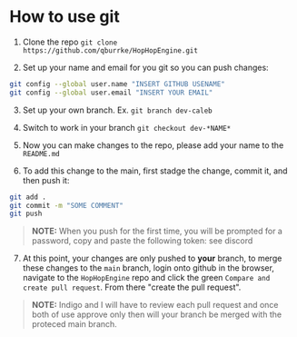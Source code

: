 # How to use git

1. Clone the repo
`git clone https://github.com/qburrke/HopHopEngine.git`

2. Set up your name and email for you git so you can push changes:

```bash
git config --global user.name "INSERT GITHUB USENAME"
git config --global user.email "INSERT YOUR EMAIL"
```

3. Set up your own branch. Ex. `git branch dev-caleb`


4. Switch to work in your branch
`git checkout dev-*NAME*`

5. Now you can make changes to the repo, please add your name to the `README.md`

6. To add this change to the main, first stadge the change, commit it, and then push it:
```bash
git add .
git commit -m "SOME COMMENT"
git push
```
>**NOTE:** When you push for the first time, you will be prompted for a password, copy and paste the following token: see discord

7. At this point, your changes are only pushed to **your** branch, to merge these changes to the `main` branch, login onto github in the browser, navigate to the `HopHopEngine` repo and click the green `Compare and create pull request`. From there "create the pull request".

>**NOTE:** Indigo and I will have to review each pull request and once both of use approve only then will your branch be merged with the proteced main branch.
